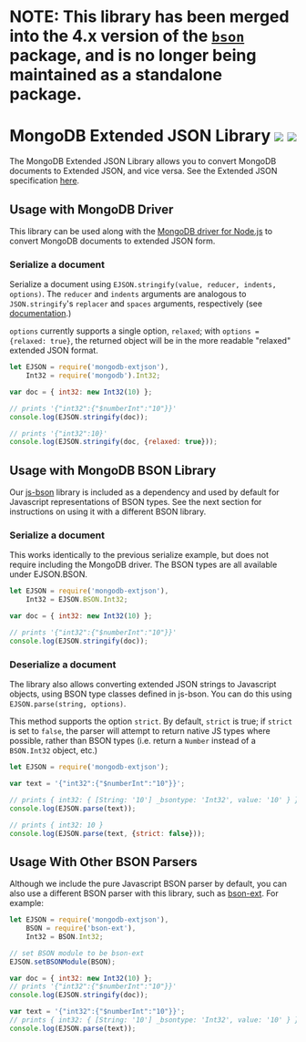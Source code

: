 # NOTE: This library has been merged into the 4.x version of the [`bson`](https://www.npmjs.com/package/bson) package, and is no longer being maintained as a standalone package.

# MongoDB Extended JSON Library  [![][npm_img]][npm_url] [![][travis_img]][travis_url]


The MongoDB Extended JSON Library allows you to convert MongoDB documents to Extended JSON, and vice versa. See the Extended JSON specification [here](https://github.com/mongodb/specifications/blob/master/source/extended-json.rst).

## Usage with MongoDB Driver
This library can be used along with the [MongoDB driver for Node.js](https://github.com/mongodb/node-mongodb-native) to convert MongoDB documents to extended JSON form.

### Serialize a document
Serialize a document using `EJSON.stringify(value, reducer, indents, options)`. The `reducer` and `indents` arguments are analogous to `JSON.stringify`'s `replacer` and `spaces` arguments, respectively (see [documentation](https://developer.mozilla.org/en-US/docs/Web/JavaScript/Reference/Global_Objects/JSON/stringify).)

`options` currently supports a single option, `relaxed`; with `options = {relaxed: true}`, the returned object will be in the more readable "relaxed" extended JSON format.

```js
let EJSON = require('mongodb-extjson'),
	Int32 = require('mongodb').Int32;

var doc = { int32: new Int32(10) };

// prints '{"int32":{"$numberInt":"10"}}'
console.log(EJSON.stringify(doc));

// prints '{"int32":10}'
console.log(EJSON.stringify(doc, {relaxed: true}));
```

## Usage with MongoDB BSON Library
Our [js-bson](https://github.com/mongodb/js-bson) library is included as a dependency and used by default for Javascript representations of BSON types. See the next section for instructions on using it with a different BSON library.

### Serialize a document
This works identically to the previous serialize example, but does not require including the MongoDB driver. The BSON types are all available under EJSON.BSON.

```js
let EJSON = require('mongodb-extjson'),
	Int32 = EJSON.BSON.Int32;

var doc = { int32: new Int32(10) };

// prints '{"int32":{"$numberInt":"10"}}'
console.log(EJSON.stringify(doc));
```

### Deserialize a document
The library also allows converting extended JSON strings to Javascript objects, using BSON type classes defined in js-bson. You can do this using `EJSON.parse(string, options)`.

This method supports the option `strict`. By default, `strict` is true; if `strict` is set to `false`, the parser will attempt to return native JS types where possible, rather than BSON types (i.e. return a `Number` instead of a `BSON.Int32` object, etc.)

```js
let EJSON = require('mongodb-extjson');

var text = '{"int32":{"$numberInt":"10"}}';

// prints { int32: { [String: '10'] _bsontype: 'Int32', value: '10' } }
console.log(EJSON.parse(text));

// prints { int32: 10 }
console.log(EJSON.parse(text, {strict: false}));
```


## Usage With Other BSON Parsers

Although we include the pure Javascript BSON parser by default, you can also use a different BSON parser with this library, such as [bson-ext](https://www.npmjs.com/package/bson-ext). For example:

```js
let EJSON = require('mongodb-extjson'),
	BSON = require('bson-ext'),
    Int32 = BSON.Int32;

// set BSON module to be bson-ext
EJSON.setBSONModule(BSON);

var doc = { int32: new Int32(10) };
// prints '{"int32":{"$numberInt":"10"}}'
console.log(EJSON.stringify(doc));

var text = '{"int32":{"$numberInt":"10"}}';
// prints { int32: { [String: '10'] _bsontype: 'Int32', value: '10' } }
console.log(EJSON.parse(text));
```

[travis_img]: https://api.travis-ci.org/mongodb-js/mongodb-extjson.svg?branch=master
[travis_url]: https://travis-ci.org/mongodb-js/mongodb-extjson
[npm_img]: https://img.shields.io/npm/v/mongodb-extjson.svg
[npm_url]: https://www.npmjs.org/package/mongodb-extjson
